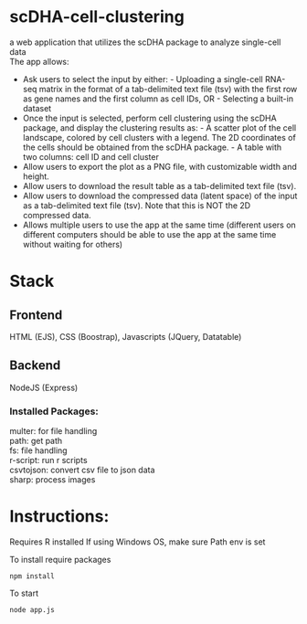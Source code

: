 # scDHA-cell-clustering
a web application that utilizes the scDHA package to analyze single-cell data  
The app allows:
- Ask users to select the input by either:
      - Uploading a single-cell RNA-seq matrix in the format of a tab-delimited text file (tsv) with the first row as gene names and the first column as cell IDs, OR
      - Selecting a built-in dataset
- Once the input is selected, perform cell clustering using the scDHA package, and display the clustering results as:
      - A scatter plot of the cell landscape, colored by cell clusters with a legend. The 2D coordinates of the cells should be obtained from the scDHA package.
      - A table with two columns: cell ID and cell cluster
- Allow users to export the plot as a PNG file, with customizable width and height.
- Allow users to download the result table as a tab-delimited text file (tsv).
- Allow users to download the compressed data (latent space) of the input as a tab-delimited text file (tsv). Note that this is NOT the 2D compressed data.
- Allows multiple users to use the app at the same time (different users on different computers should be able to use the app at the same time without waiting for others)

# Stack
## Frontend
HTML (EJS), CSS (Boostrap), Javascripts (JQuery, Datatable)

## Backend
NodeJS (Express)  
### Installed Packages:  
multer: for file handling  
path: get path  
fs: file handling  
r-script:  run r scripts  
csvtojson: convert csv file to json data  
sharp: process images  

# Instructions:
Requires R installed
If using Windows OS, make sure Path env is set

To install require packages
```
npm install
```

To start
```
node app.js
```
